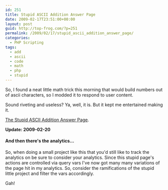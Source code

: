 ```yaml
---
id: 251
title: Stupid ASCII Addition Answer Page
date: 2009-02-17T23:51:00+00:00
layout: post
guid: http://top-frog.com/?p=251
permalink: /2009/02/17/stupid_ascii_addition_answer_page/
categories:
  - PHP Scripting
tags:
  - add
  - ascii
  - code
  - math
  - php
  - stupid
---
```

So, I found a neat little math trick this morning that would build numbers out of ascii characters, so I modded it to respond to user content.

Sound riveting and useless? Ya, well, it is. But it kept me entertained making it.

[The Stupid ASCII Addition Answer Page](/stuff/add.php?a=60&b=9&size=5&char=11&background=8). 

**Update: 2009-02-20**
#### And then there's the analytics…

So, when doing a small project like this that you'd still like to track the analytics on be sure to consider your analytics. Since this stupid page's actions are controlled via query vars I've now got many many variations of the page hit in my analytics. So, consider the ramifications of the stupid little project and filter the vars accordingly.

Gah!